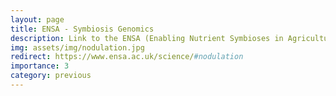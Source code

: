 ```yaml
---
layout: page
title: ENSA - Symbiosis Genomics
description: Link to the ENSA (Enabling Nutrient Symbioses in Agriculture) project page.
img: assets/img/nodulation.jpg
redirect: https://www.ensa.ac.uk/science/#nodulation
importance: 3
category: previous
---
```

